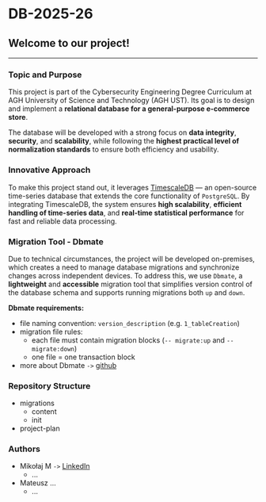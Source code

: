 # DB-2025-26

## Welcome to our project!
---

### Topic and Purpose

This project is part of the Cybersecurity Engineering Degree Curriculum at AGH University of Science and Technology (AGH UST).
Its goal is to design and implement a **relational database for a general-purpose e-commerce store**.

The database will be developed with a strong focus on **data integrity**, **security**, and **scalability**, while following the **highest practical level of normalization standards** to ensure both efficiency and usability.

### Innovative Approach

To make this project stand out, it leverages [TimescaleDB](https://www.tigerdata.com/blog/postgresql-timescaledb-1000x-faster-queries-90-data-compression-and-much-more) — an open-source time-series database that extends the core functionality of `PostgreSQL`.
By integrating TimescaleDB, the system ensures **high scalability**, **efficient handling of time-series data**, and **real-time statistical performance** for fast and reliable data processing.

### Migration Tool - Dbmate 

Due to technical circumstances, the project will be developed on-premises, which creates a need to manage database migrations and synchronize changes across independent devices.
To address this, we use `Dbmate`, a **lightweight** and **accessible** migration tool that simplifies version control of the database schema and supports running migrations both `up` and `down`.

**Dbmate  requirements:**
- file naming convention: `version_description` (e.g. `1_tableCreation`)
- migration file rules:
    - each file must contain migration blocks (`-- migrate:up` and `-- migrate:down`)
    - one file = one transaction block
- more about Dbmate `->` [github](https://github.com/amacneil/dbmate)

### Repository Structure

- migrations
    - content 
    - init
- project-plan

### Authors
- Mikołaj M `->` [LinkedIn](https://www.linkedin.com/in/mikolaj-mazur/)
    - ...
- Mateusz ...
    - ...